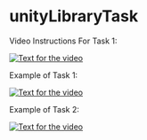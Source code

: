 # unityLibraryTask

Video Instructions For Task 1:

[![Text for the video](https://img.youtube.com/vi/RFKDB-UQtC8/0.jpg)](http://www.youtube.com/watch?v=RFKDB-UQtC8)

Example of Task 1:

[![Text for the video](https://img.youtube.com/vi/_TM4-Tb3dhc/0.jpg)](http://www.youtube.com/watch?v=_TM4-Tb3dhc)

Example of Task 2:

[![Text for the video](https://img.youtube.com/vi/jEy8E-aPP3A/0.jpg)](http://www.youtube.com/watch?v=jEy8E-aPP3A)



